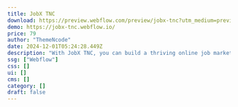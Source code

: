 ```yaml
---
title: JobX TNC
download: https://preview.webflow.com/preview/jobx-tnc?utm_medium=preview_link&utm_source=designer&utm_content=jobx-tnc&preview=01d6d6ee0d89c62d638e3424302510a8&locale=en&workflow=preview
demo: https://jobx-tnc.webflow.io/
price: 79
author: "ThemeNcode"
date: 2024-12-01T05:24:28.449Z
description: "With JobX TNC, you can build a thriving online job market. Manage jobs, filter applicants, and empower job seekers with an exciting search experience."
ssg: ["Webflow"]
css: []
ui: []
cms: []
category: []
draft: false
---
```

